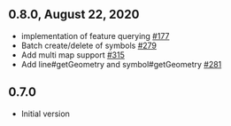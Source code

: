 ## 0.8.0, August 22, 2020
- implementation of feature querying [#177](https://github.com/meman94/flutter-mapbox-gl/pull/177)
- Batch create/delete of symbols [#279](https://github.com/meman94/flutter-mapbox-gl/pull/279)
- Add multi map support [#315](https://github.com/meman94/flutter-mapbox-gl/pull/315)
- Add line#getGeometry and symbol#getGeometry [#281](https://github.com/meman94/flutter-mapbox-gl/pull/281)

## 0.7.0
- Initial version